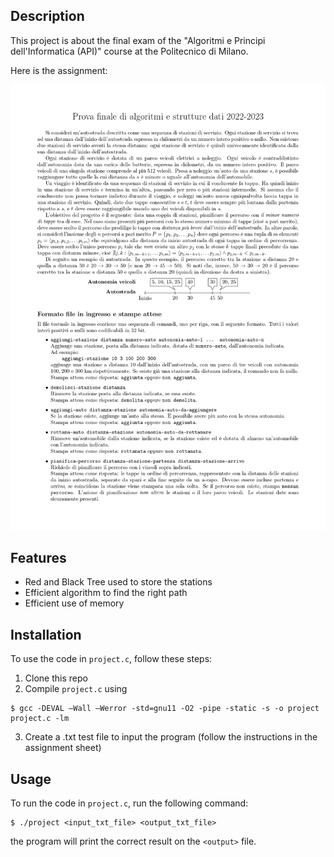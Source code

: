 
## Description

This project is about the final exam of the "Algoritmi e Principi dell'Informatica (API)" course at the Politecnico di Milano.

Here is the assignment:

![Assignment](Testo-Prova-Finale-2023.jpg)



## Features

- Red and Black Tree used to store the stations
- Efficient algorithm to find the right path
- Efficient use of memory

## Installation

To use the code in `project.c`, follow these steps:

1. Clone this repo
2. Compile `project.c` using 
```
$ gcc -DEVAL –Wall –Werror -std=gnu11 -O2 -pipe -static -s -o project
project.c -lm
```
3. Create a .txt test file to input the program (follow the instructions in the assignment sheet)

## Usage

To run the code in `project.c`, run the following command:

```
$ ./project <input_txt_file> <output_txt_file>
```
the program will print the correct result on the `<output>` file.


